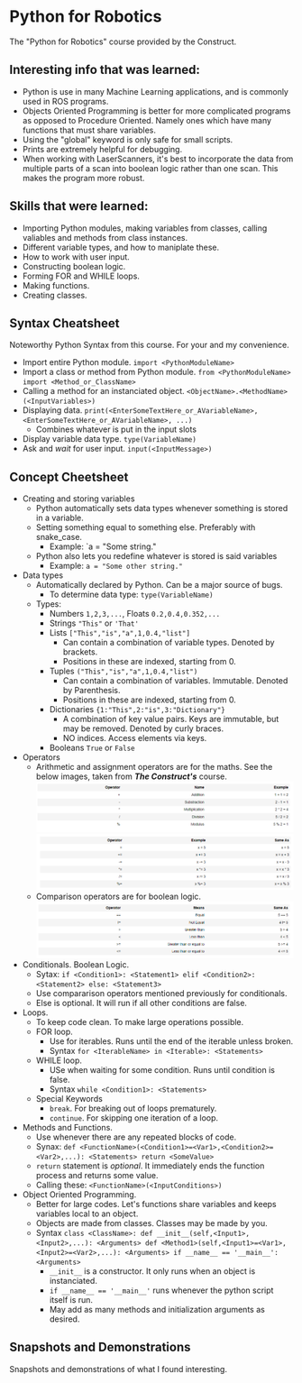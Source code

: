 # Python for Robotics
The "Python for Robotics" course provided by the Construct. 

## Interesting info that was learned:
- Python is use in many Machine Learning applications, and is commonly used in ROS programs.
- Objects Oriented Programming is better for more complicated programs as opposed to Procedure Oriented. Namely ones which have many functions that must share variables. 
- Using the "global" keyword is only safe for small scripts. 
- Prints are extremely helpful for debugging. 
- When working with LaserScanners, it's best to incorporate the data from multiple parts of a scan into boolean logic rather than one scan. This makes the program more robust.

## Skills that were learned:
- Importing Python modules, making variables from classes, calling valiables and methods from class instances.
- Different variable types, and how to maniplate these. 
- How to work with user input.
- Constructing boolean logic. 
- Forming FOR and WHILE loops. 
- Making functions.
- Creating classes. 

## Syntax Cheatsheet
Noteworthy Python Syntax from this course. For your and my convenience. 
- Import entire Python module.
`import <PythonModuleName>`
- Import a class or method from Python module.
`from <PythonModuleName> import <Method_or_ClassName>`
- Calling a method for an instanciated object.
`<ObjectName>.<MethodName>(<InputVariables>)`
- Displaying data.
`print(<EnterSomeTextHere_or_AVariableName>, <EnterSomeTextHere_or_AVariableName>, ...)`
    - Combines whatever is put in the input slots
- Display variable data type.
`type(VariableName)`
- Ask and *wait* for user input.
`input(<InputMessage>)`

## Concept Cheetsheet
- Creating and storing variables
    - Python automatically sets data types whenever something is stored in a variable. 
    - Setting something equal to something else. Preferably with snake_case.
        - Example: `a = "Some string."
    - Python also lets you redefine whatever is stored is said variables
        - Example: `a = "Some other string."`
- Data types
    - Automatically declared by Python. Can be a major source of bugs.
        - To determine data type: `type(VariableName)`
    - Types:
        - Numbers `1,2,3,...`, Floats `0.2,0.4,0.352,...`
        - Strings `"This"` or `'That'`
        - Lists `["This","is","a",1,0.4,"list"]`
            - Can contain a combination of variable types. Denoted by brackets.
            - Positions in these are indexed, starting from 0. 
        - Tuples `("This","is","a",1,0.4,"list")`
            - Can contain a combination of variables. Immutable. Denoted by Parenthesis.
            - Positions in these are indexed, starting from 0.
        - Dictionaries `{1:"This",2:"is",3:"Dictionary"}`
            - A combination of key value pairs. Keys are immutable, but may be removed. Denoted by curly braces.
            - NO indices. Access elements via keys. 
        - Booleans `True` or `False`
- Operators 
    - Arithmetic and assignment operators are for the maths. See the below images, taken from ***The Construct's*** course.
 ![Arith_Op](https://github.com/HailtheWhale/Image_Repo/blob/main/Construct_Robotics_Courses/Introductory_Courses/Python_for_Robotics/Arithmetic_Ops.png)
 ![Assign Op](https://github.com/HailtheWhale/Image_Repo/blob/main/Construct_Robotics_Courses/Introductory_Courses/Python_for_Robotics/Assignment_Ops.png)
    - Comparison operators are for boolean logic.
 ![Comp Op](https://github.com/HailtheWhale/Image_Repo/blob/main/Construct_Robotics_Courses/Introductory_Courses/Python_for_Robotics/Comparison_Ops.png)
- Conditionals. Boolean Logic.
    - Sytax:
    `if <Condition1>:
        <Statement1>
     elif <Condition2>:
        <Statement2>
     else:
        <Statement3>`
     - Use compararison operators mentioned previously for conditionals. 
     - Else is optional. It will run if all other conditions are false.
- Loops. 
    - To keep code clean. To make large operations possible.
    - FOR loop.
        - Use for iterables. Runs until the end of the iterable unless broken. 
        - Syntax
        `for <IterableName> in <Iterable>:
            <Statements>`
    - WHILE loop.
        - USe when waiting for some condition. Runs until condition is false.
        - Syntax
        `while <Condition1>:
            <Statements>`
    - Special Keywords
        - `break`. For breaking out of loops prematurely.
        - `continue`. For skipping one iteration of a loop.
- Methods and Functions.
    - Use whenever there are any repeated blocks of code.
    - Synax:
    `def <FunctionName>(<Condition1>=<Var1>,<Condition2>=<Var2>,...):
        <Statements>
        return <SomeValue>`
    - `return` statement is *optional*. It immediately ends the function process and returns some value.
    - Calling these: `<FunctionName>(<InputConditions>)`
- Object Oriented Programming.
    - Better for large codes. Let's functions share variables and keeps variables local to an object.
    - Objects are made from classes. Classes may be made by you.
    - Syntax
    `class <ClassName>:
        def __init__(self,<Input1>,<Input2>,...):
            <Arguments>
        def <Method1>(self,<Input1>=<Var1>,<Input2>=<Var2>,...):
            <Arguments>
        if __name__ == '__main__':
            <Arguments>`
        - `__init__` is a constructor. It only runs when an object is instanciated.
        - `if __name__ == '__main__'` runs whenever the python script itself is run.
        - May add as many methods and initialization arguments as desired.

## Snapshots and Demonstrations
Snapshots and demonstrations of what I found interesting. 

